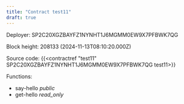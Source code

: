 ```yaml
---
title: "Contract test11"
draft: true
---
```

Deployer: SP2C20XGZBAYFZ1NYNHT1J6MGMM0EW9X7PFBWK7QG


 



Block height: 208133 (2024-11-13T08:10:20.000Z)

Source code: {{<contractref "test11" SP2C20XGZBAYFZ1NYNHT1J6MGMM0EW9X7PFBWK7QG test11>}}

Functions:

* say-hello _public_
* get-hello _read_only_
